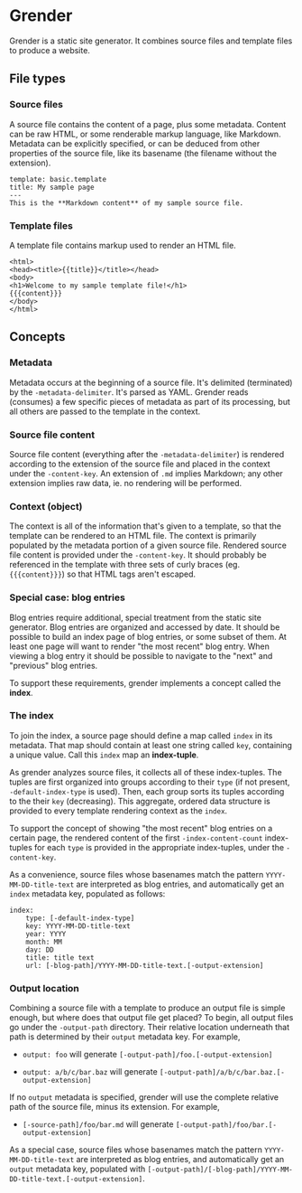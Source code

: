 # Grender

Grender is a static site generator. It combines source files and template files
to produce a website.

## File types

### Source files

A source file contains the content of a page, plus some metadata. Content can be
raw HTML, or some renderable markup language, like Markdown. Metadata can be
explicitly specified, or can be deduced from other properties of the source
file, like its basename (the filename without the extension).

```
template: basic.template
title: My sample page
---
This is the **Markdown content** of my sample source file.
```

### Template files

A template file contains markup used to render an HTML file.

```
<html>
<head><title>{{title}}</title></head>
<body>
<h1>Welcome to my sample template file!</h1>
{{{content}}}
</body>
</html>
```


## Concepts

### Metadata

Metadata occurs at the beginning of a source file. It's delimited (terminated)
by the `-metadata-delimiter`. It's parsed as YAML. Grender reads (consumes) a
few specific pieces of metadata as part of its processing, but all others are
passed to the template in the context.

### Source file content

Source file content (everything after the `-metadata-delimiter`) is rendered
according to the extension of the source file and placed in the context under
the `-content-key`. An extension of `.md` implies Markdown; any other extension
implies raw data, ie. no rendering will be performed.

### Context (object)

The context is all of the information that's given to a template, so that the
template can be rendered to an HTML file. The context is primarily populated by
the metadata portion of a given source file. Rendered source file content is
provided under the `-content-key`. It should probably be referenced in the
template with three sets of curly braces (eg. `{{{content}}}`) so that HTML tags
aren't escaped.

### Special case: blog entries

Blog entries require additional, special treatment from the static site
generator. Blog entries are organized and accessed by date. It should be
possible to build an index page of blog entries, or some subset of them. At
least one page will want to render "the most recent" blog entry. When viewing a
blog entry it should be possible to navigate to the "next" and "previous" blog
entries.

To support these requirements, grender implements a concept called the
**index**.

### The index

To join the index, a source page should define a map called `index` in its
metadata. That map should contain at least one string called `key`, containing a
unique value. Call this `index` map an **index-tuple**.

As grender analyzes source files, it collects all of these index-tuples. The
tuples are first organized into groups according to their `type` (if not
present, `-default-index-type` is used). Then, each group sorts its tuples
according to the their `key` (decreasing). This aggregate, ordered data
structure is provided to every template rendering context as the `index`.

To support the concept of showing "the most recent" blog entries on a certain
page, the rendered content of the first `-index-content-count` index-tuples for
each `type` is provided in the appropriate index-tuples, under the
`-content-key`.

As a convenience, source files whose basenames match the pattern
`YYYY-MM-DD-title-text` are interpreted as blog entries, and automatically get
an `index` metadata key, populated as follows:

```
index:
	type: [-default-index-type]
	key: YYYY-MM-DD-title-text
	year: YYYY
	month: MM
	day: DD
	title: title text
	url: [-blog-path]/YYYY-MM-DD-title-text.[-output-extension]
```

### Output location

Combining a source file with a template to produce an output file is simple
enough, but where does that output file get placed? To begin, all output files
go under the `-output-path` directory. Their relative location underneath that
path is determined by their `output` metadata key. For example,

* `output: foo` will generate `[-output-path]/foo.[-output-extension]`

* `output: a/b/c/bar.baz` will generate
  `[-output-path]/a/b/c/bar.baz.[-output-extension]`

If no `output` metadata is specified, grender will use the complete relative
path of the source file, minus its extension. For example,

* `[-source-path]/foo/bar.md` will generate
  `[-output-path]/foo/bar.[-output-extension]`

As a special case, source files whose basenames match the pattern
`YYYY-MM-DD-title-text` are interpreted as blog entries, and automatically get
an `output` metadata key, populated with
`[-output-path]/[-blog-path]/YYYY-MM-DD-title-text.[-output-extension]`.
